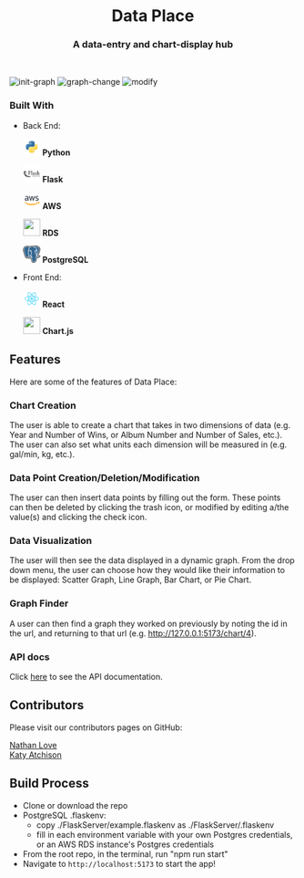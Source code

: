 <h1 align="center"> Data Place </h1>
<h3 align="center"> A data-entry and chart-display hub </h3> <br>


![init-graph](https://github.com/nathanKimbleLove/DataPlace/assets/115827515/0f1c3b4e-9a78-4f16-ad6b-f29a886db2ec)
![graph-change](https://github.com/nathanKimbleLove/DataPlace/assets/115827515/8b832c87-dffc-41a0-81ec-a2685b862175)
![modify](https://github.com/nathanKimbleLove/DataPlace/assets/115827515/2af51cc3-f524-47f7-b9a9-ce0ddc3ec9a2)


### Built With

- Back End:

   <img src="https://raw.githubusercontent.com/github/explore/80688e429a7d4ef2fca1e82350fe8e3517d3494d/topics/python/python.png" width=30px height=30px> **Python**

   <img src="https://raw.githubusercontent.com/github/explore/80688e429a7d4ef2fca1e82350fe8e3517d3494d/topics/flask/flask.png" width=30px height=30px> **Flask**
  
   <img src="https://raw.githubusercontent.com/github/explore/80688e429a7d4ef2fca1e82350fe8e3517d3494d/topics/aws/aws.png" width=30px height=30px> **AWS**

   <img src="https://github.com/nathanKimbleLove/DataPlace/assets/115827515/b02cc3d2-6532-4c63-99ee-a0d79398818b" width=30px height=30px> **RDS**

   <img src="https://raw.githubusercontent.com/github/explore/80688e429a7d4ef2fca1e82350fe8e3517d3494d/topics/postgresql/postgresql.png" width=30px height=30px> **PostgreSQL**
    
- Front End:

    <img src="https://raw.githubusercontent.com/github/explore/80688e429a7d4ef2fca1e82350fe8e3517d3494d/topics/react/react.png" width=30px height=30px> **React**
  
    <img src="https://github.com/nathanKimbleLove/DataPlace/assets/115827515/40dcae6f-ace2-4a20-ad04-e47d8d3c470b" width=30px height=30px> **Chart.js**



## Features

Here are some of the features of Data Place:

### Chart Creation

The user is able to create a chart that takes in two dimensions of data (e.g. Year and Number of Wins, or Album Number and Number of Sales, etc.). The user can also set what units each dimension will be measured in (e.g. gal/min, kg, etc.).

### Data Point Creation/Deletion/Modification

The user can then insert data points by filling out the form. These points can then be deleted by clicking the trash icon, or modified by editing a/the value(s) and clicking the check icon.

### Data Visualization

The user will then see the data displayed in a dynamic graph. From the drop down menu, the user can choose how they would like their information to be displayed: Scatter Graph, Line Graph, Bar Chart, or Pie Chart.

### Graph Finder

A user can then find a graph they worked on previously by noting the id in the url, and returning to that url (e.g. http://127.0.0.1:5173/chart/4).

### API docs

Click [here](https://docs.google.com/document/d/1zwpWDVITgLHQZDq3KL272EO9QyfHkZ3GXBKNifJJMVc/edit?usp=sharing) to see the API documentation.

## Contributors

Please visit our contributors pages on GitHub:

[Nathan Love](https://github.com/nathanKimbleLove) <br>
[Katy Atchison](https://github.com/katy-atch) <br>


## Build Process

- Clone or download the repo
- PostgreSQL .flaskenv:
    - copy ./FlaskServer/example.flaskenv as ./FlaskServer/.flaskenv
    - fill in each environment variable with your own Postgres credentials, or an AWS RDS instance's Postgres credentials
- From the root repo, in the terminal, run "npm run start"
- Navigate to `http://localhost:5173` to start the app!
